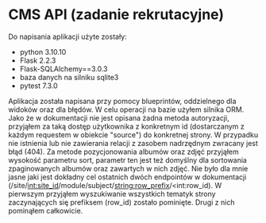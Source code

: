 # CMS API (zadanie rekrutacyjne) 

Do napisania aplikacji użyte zostały:
  - python 3.10.10
  - Flask 2.2.3
  - Flask-SQLAlchemy==3.0.3
  - baza danych na silniku sqlite3
  - pytest 7.3.0
 
Aplikacja została napisana przy pomocy blueprintów, oddzielnego dla widoków oraz dla błędów. W celu operacji na bazie użyłem silnika ORM. Jako że w dokumentacji nie jest opisana żadna metoda autoryzacji, przyjąłem za taką dostęp użytkownika z konkretnym id (dostarczanym z każdym requestem w obiekcie "source") do konkretnej strony. W przypadku nie istnienia lub nie zawierania relacji z zasobem nadrzędnym zwracany jest błąd (404). Za metode pozycjonowania albumów oraz zdjęć przyjąłem wysokość parametru sort, parametr ten jest też domyślny dla sortowania zpaginowanych albumów oraz zawartych w nich zdjęć. Nie było dla mnie jasne jaki jest dokładny cel ostatnich dwóch endpointów w dokumentacji (/site/<int:site_id>/module/subject/<string:row_prefix>/<int:row_id). W pierwszym przyjąłem wyszukiwanie wszystkich tematyk strony zaczynających się prefiksem (row_id) zostało pominięte.
Drugi z nich pominąłem całkowicie.

